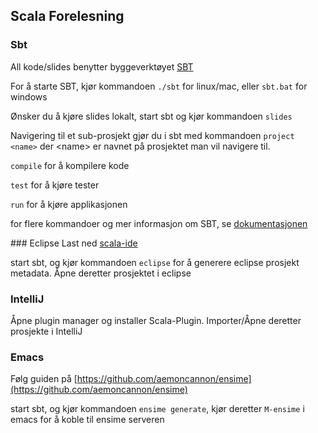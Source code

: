 ## Scala Forelesning

### Sbt
All kode/slides benytter byggeverktøyet [SBT](http://scala-sbt.org)

For å starte SBT, kjør kommandoen `./sbt` for linux/mac, eller `sbt.bat` for windows

Ønsker du å kjøre slides lokalt, start sbt og kjør kommandoen `slides`

Navigering til et sub-prosjekt gjør du i sbt med kommandoen `project <name>` der &lt;name&gt; er navnet på prosjektet man
vil navigere til.

`compile` for å kompilere kode

`test` for å kjøre tester

`run` for å kjøre applikasjonen

for flere kommandoer og mer informasjon om SBT, se [dokumentasjonen](http://scala-sbt.org)

### Eclipse
Last ned [scala-ide](http://scala-ide.org/)

start sbt, og kjør kommandoen `eclipse` for å generere eclipse prosjekt metadata. Åpne deretter prosjektet i eclipse

### IntelliJ
Åpne plugin manager og installer Scala-Plugin. Importer/Åpne deretter prosjekte i IntelliJ

### Emacs
Følg guiden på [https://github.com/aemoncannon/ensime](https://github.com/aemoncannon/ensime)

start sbt, og kjør kommandoen `ensime generate`, kjør deretter `M-ensime` i emacs for å koble til ensime serveren

